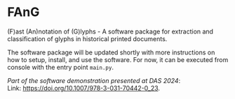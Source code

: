 # FAnG
(F)ast (An)notation of (G)lyphs - A software package for extraction and classification of glyphs in historical printed documents.

The software package will be updated shortly with more instructions on how to setup, install, and use the software. For now, it can be executed from console with the entry point ```main.py```.

*Part of the software demonstration presented at DAS 2024*:<br/> Link: https://doi.org/10.1007/978-3-031-70442-0_23.